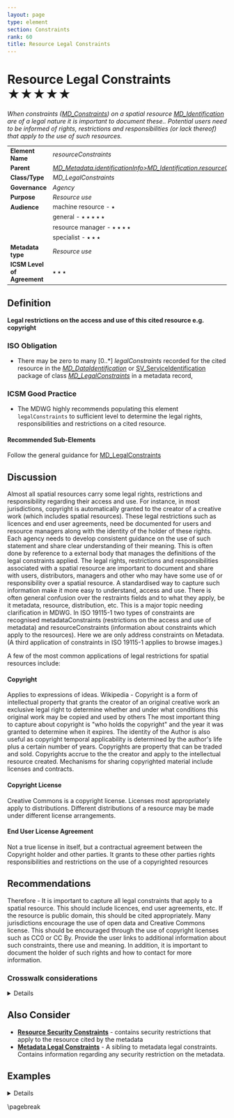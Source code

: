 ```yaml
---
layout: page
type: element
section: Constraints
rank: 60
title: Resource Legal Constraints
---
```

# Resource Legal Constraints ★★★★★

*When constraints ([MD_Constraints](./class-MD_Constraints)) on a spatial resource [MD_Identification](http://wiki.esipfed.org/index.php/MD_Identification)  are of a legal nature it is important to document these.. Potential users need to be informed of rights, restrictions and responsibilities (or lack thereof) that apply to the use of such resources.*

|  |  |
| --- | --- |
| **Element Name** | *resourceConstraints* |
| **Parent** | *[MD_Metadata.identificationInfo>MD_Identification.resourceConstraints](./class-MD_Constraints)* |
| **Class/Type** | *MD_LegalConstraints* |
| **Governance** |  *Agency* |
| **Purpose** | *Resource use* |
| **Audience** | machine resource - ⭑ |
|  | general - ⭑ ⭑ ⭑ ⭑ ⭑ |
|  | resource manager - ⭑ ⭑ ⭑ ⭑ |
|  | specialist - ⭑ ⭑ ⭑ |
| **Metadata type** | *Resource use* |
| **ICSM Level of Agreement** | ⭑ ⭑ ⭑ |

## Definition
**Legal restrictions on the access and use of this cited resource e.g. copyright**

### ISO Obligation

- There may be zero  to many [0..\*] *legalConstraints* recorded for the cited resource in the  *[MD_DataIdentification](./class-MD_DataIdentification)* or [SV_ServiceIdentification](./ServiceIdentification) package of class *[MD_LegalConstraints](./class-MD_LegalConstraints)* in a metadata record,  

### ICSM Good Practice

- The MDWG highly recommends populating this element `legalConstraints`  to sufficient level to determine the legal rights, responsibilities and restrictions on a cited resource.

#### Recommended Sub-Elements

Follow the general guidance for [MD_LegalConstraints](./class-MD_LegalConstraints)

## Discussion

Almost all spatial resources carry some legal rights, restrictions and responsibility regarding their access and use.  For instance, in most jurisdictions, copyright is automatically granted to the creator of a creative work (which includes spatial resources).  These legal restrictions such as licences and end user agreements, need be documented for users and resource managers along with the identity of the holder of these rights.  Each agency needs to develop consistent guidance on the use of such statement and share clear understanding of their meaning.  This is often done by reference to a external body that manages the definitions of the legal constraints applied.
The legal rights, restrictions and responsibilities associated with a spatial resource are important to document and share with users, distributors, managers and other who may have some use of or responsibility over a spatial resource. A standardised way to capture such information make it more easy to understand, access and use.
There is often general confusion over the restraints fields and to what they apply, be it metadata, resource, distribution, etc. This is a major topic needing clarification in MDWG. In ISO 19115-1 two types of constraints are recognised metadataConstraints (restrictions on the access and use of metadata) and resourceConstraints (information about constraints which apply to the resources). Here we are only address constraints on Metadata. (A third application of constraints in ISO 19115-1 applies to browse images.)

A few of the most common applications of legal restrictions for spatial resources include:

#### Copyright

Applies to expressions of ideas. Wikipedia - Copyright is a form of intellectual property that grants the creator of an original creative work an exclusive legal right to determine whether and under what conditions this original work may be copied and used by others
The most important thing to capture about copyright is "who holds the copyright" and the year it was granted to determine when it expires. The identity of the Author is also useful as copyright temporal applicability is determined by the author's life plus a certain number of years. Copyrights are property that can be traded and sold. Copyrights accrue to the the creator and apply to the intellectual resource created.
Mechanisms for sharing copyrighted material include licenses and contracts.

#### Copyright License

Creative Commons is a copyright license. Licenses most appropriately apply to distributions. Different distributions of a resource may be made under different license arrangements.

#### End User License Agreement

Not a true license in itself, but a contractual agreement between the Copyright holder and other parties. It grants to these other parties rights responsibilities and restrictions on the use of a copyrighted resources

## Recommendations

Therefore - It is important to capture all legal constraints that apply to a spatial resource.  This should include licences, end user agreements, etc.  If the resource is public domain, this should be cited appropriately.  Many jurisdictions encourage the use of open data and Creative Commons license.  This should be encouraged through the use of copyright licenses such as CC0 or CC By.  Provide the user links to additional information about such constraints, there use and meaning.  In addition, it is important to document the holder of such rights and how to contact for more information.

### Crosswalk considerations

<details>

#### ISO19139

See guidance provided in [MD_Constraints](./class-MD_Constraints) and [MD_LegalConstraints](./class-MD_LegalConstraints)

#### Dublin core / CKAN / data.gov.au

Maps to `rights`
`Reference for legal` maps to `licence`

#### DCAT

Maps to `dct.rights` as does `metadata legal constraints` > Note BC 22-7: Does DCAT make a distinction?
`Reference for legal` maps to `dct.license`

#### RIF-CS

Maps to `Rights/@licence`

</details>

## Also Consider

- **[Resource Security Constraints](./ResourceSecurityConstraints)** - contains security restrictions that apply to the resource cited by the metadata
- **[Metadata Legal Constraints](./MetadataLegalConstraints)** - A sibling to metadata legal constraints. Contains information regarding any security restriction on the metadata.

## Examples

<details>

### XML

```
<mdb:MD_Metadata>
....
  <mdb:identificationInfo>
    <mri:MD_DataIdentification>
    ....
       <mri:resourceConstraints>
          <mco:MD_LegalConstraints>
             <mco:responsibleParty>
                <cit:CI_Responsibility>
                   <cit:role>
                      <cit:CI_RoleCode 
                      codeList="https://schemas.isotc211.org/19115/resources
                      /Codelist/cat/codelists.xml#CI_RoleCode" 
                      codeListValue="author"/>
                   </cit:role>
                   <cit:party>
                      <cit:CI_Organisation>
                         <cit:name>
                            <gco:CharacterString>OpenWork Ltd
                            </gco:CharacterString>
                         </cit:name>
                         <cit:contactInfo>
                            <cit:CI_Contact>
                               <cit:address>
                                  <cit:CI_Address>
                                     <cit:electronicMailAddress>
                                        <gco:CharacterString>info@openwork.nz
                                        </gco:CharacterString>
                                     </cit:electronicMailAddress>
                                  </cit:CI_Address>
                               </cit:address>
                            </cit:CI_Contact>
                         </cit:contactInfo>
                         <cit:individual>
                            <cit:CI_Individual>
                               <cit:name>
                                  <gco:CharacterString>Byron Cochrane
                                  </gco:CharacterString>
                               </cit:name>
                            </cit:CI_Individual>
                         </cit:individual>
                      </cit:CI_Organisation>
                   </cit:party>
                </cit:CI_Responsibility>
             </mco:responsibleParty>
             <mco:accessConstraints>
                <mco:MD_RestrictionCode codeListValue="copyright" 
                codeList="https://schemas.isotc211.org/19115/resources/Codelist
                /cat/codelists.xml#MD_RestrictionCode"/>
             </mco:accessConstraints>
             <mco:useConstraints>
                <mco:MD_RestrictionCode codeListValue="otherRestrictions" 
                codeList="https://schemas.isotc211.org/19115/resources/Codelist
                /cat/codelists.xml#MD_RestrictionCode"/>
             </mco:useConstraints>
             <mco:otherConstraints gco:nilReason="missing">
                <gco:CharacterString/>
             </mco:otherConstraints>
          </mco:MD_LegalConstraints>
       </mri:resourceConstraints>
       <mri:resourceConstraints>
          <mco:MD_SecurityConstraints>
             <mco:classification>
                <mco:MD_ClassificationCode 
                codeList="https://schemas.isotc211.org/19115/resources/Codelist
                /cat/codelists.xml#MD_ClassificationCode" 
                codeListValue="unclassified"/>
             </mco:classification>
          </mco:MD_SecurityConstraints>
       </mri:resourceConstraints>
       <mri:resourceConstraints>
          <mco:MD_Constraints>
             <mco:useLimitation>
                <gco:CharacterString>Not to be used for navigation
                </gco:CharacterString>
             </mco:useLimitation>
          </mco:MD_Constraints>
       </mri:resourceConstraints>
     ....
     </mri:MD_DataIdentification>
  </mdb:identificationInfo>
....
</mdb:MD_Metadata>
```

### UML diagrams

Recommended elements highlighted in Yellow

![resourceLegalConstraints](../images/ResourceLegalConstraintsUML.png)

</details>

\pagebreak
